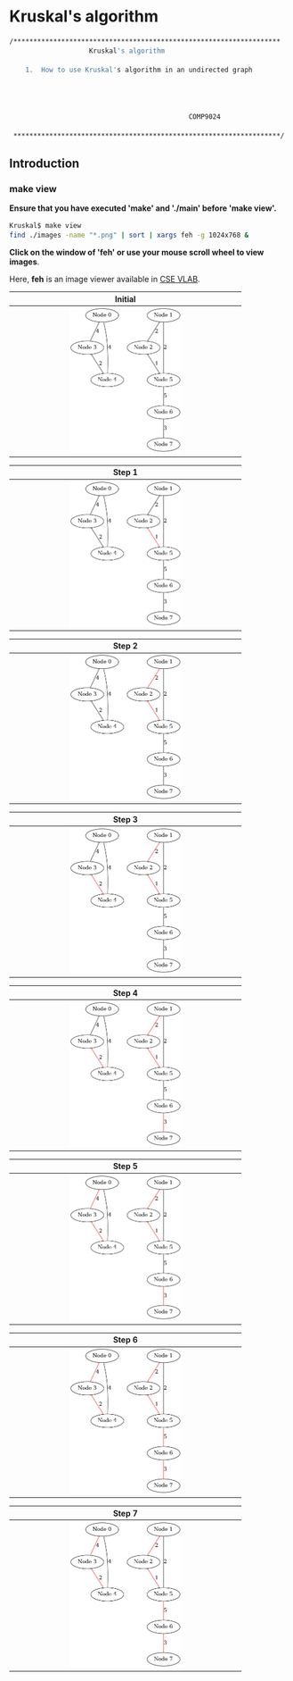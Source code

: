 # Kruskal's algorithm

``` sh
/*******************************************************************
                    Kruskal's algorithm 

    1.  How to use Kruskal's algorithm in an undirected graph




                                             COMP9024

 *******************************************************************/
``` 

## Introduction



###  make view

**Ensure that you have executed 'make' and './main' before 'make view'.**


```sh
Kruskal$ make view
find ./images -name "*.png" | sort | xargs feh -g 1024x768 &
```

**Click on the window of 'feh' or use your mouse scroll wheel to view images**.

Here, **feh** is an image viewer available in [CSE VLAB](https://vlabgateway.cse.unsw.edu.au/).


| Initial | 
|:-------------:|
| <img src="images/KruskalMST_0000.png" width="50%" height="50%"> |  

| Step 1 | 
|:-------------:|
| <img src="images/KruskalMST_0001.png" width="50%" height="50%"> | 

| Step 2 | 
|:-------------:|
| <img src="images/KruskalMST_0002.png" width="50%" height="50%"> | 

| Step 3 | 
|:-------------:|
| <img src="images/KruskalMST_0003.png" width="50%" height="50%"> | 

| Step 4 | 
|:-------------:|
| <img src="images/KruskalMST_0004.png" width="50%" height="50%"> | 


| Step 5 | 
|:-------------:|
| <img src="images/KruskalMST_0005.png" width="50%" height="50%"> | 

| Step 6 | 
|:-------------:|
| <img src="images/KruskalMST_0006.png" width="50%" height="50%"> | 

| Step 7 | 
|:-------------:|
| <img src="images/KruskalMST_0006.png" width="50%" height="50%"> | 




